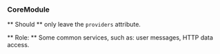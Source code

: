 ### CoreModule

** Should ** only leave the `providers` attribute.

** Role: ** Some common services, such as: user messages, HTTP data access.